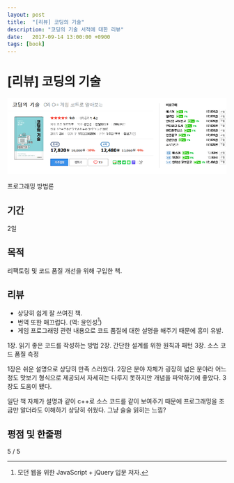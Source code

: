 ```yaml
---
layout: post
title:  "[리뷰] 코딩의 기술"
description: "코딩의 기술 서적에 대한 리뷰"
date:   2017-09-14 13:00:00 +0900
tags: [book]
---
```

# [리뷰] 코딩의 기술

![book image](/images/book/3.png)

프로그래밍 방법론

## 기간

2일

## 목적

리팩토링 및 코드 품질 개선을 위해 구입한 책.

## 리뷰

- 상당히 쉽게 잘 쓰여진 책.
- 번역 또한 매끄럽다. (역: 윤인성[^1])
- 게임 프로그래밍 관련 내용으로 코드 품질에 대한 설명을 해주기 때문에 흥미 유발.

1장. 읽기 좋은 코드를 작성하는 방법
2장. 간단한 설계를 위한 원칙과 패턴
3장. 소스 코드 품질 측정

1장은 쉬운 설명으로 상당히 만족 스러웠다.
2장은 분야 자체가 굉장히 넓은 분야라 어느정도 맛보기 형식으로 제공되서 자세히는 다루지 못하지만 개념을 파악하기에 좋았다.
3장도 도움이 됐다.

일단 책 자체가 설명과 같이 c++로 소스 코드를 같이 보여주기 때문에 프로그래밍을 조금만 알더라도 이해하기 상당히 쉬웠다. 그냥 술술 읽히는 느낌?

## 평점 및 한줄평

5 / 5

[^1]: 모던 웹을 위한 JavaScript + jQuery 입문 저자.
